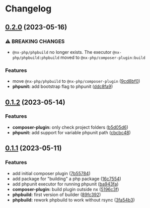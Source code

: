 # Changelog

## [0.2.0](https://github.com/graycoreio/nx-php/compare/v0.1.2...v0.2.0) (2023-05-16)


### ⚠ BREAKING CHANGES

* `@nx-php/phpbuild` no longer exists. The executor `@nx-php/phpbuild:phpbuild` moved to `@nx-php/composer-plugin:build`

### Features

* move `@nx-php/phpbuild` to `@nx-php/composer-plugin` ([9cd8bf0](https://github.com/graycoreio/nx-php/commit/9cd8bf0caba49480efbcabd22c6c4dfc13e3395a))
* **phpunit:** add bootstrap flag to phpunit ([ddc8fa9](https://github.com/graycoreio/nx-php/commit/ddc8fa99638119e350a77f4b310cb2301660e26a))

## [0.1.2](https://github.com/graycoreio/nx-php/compare/v0.1.1...v0.1.2) (2023-05-14)


### Features

* **composer-plugin:** only check project folders ([b5d05d6](https://github.com/graycoreio/nx-php/commit/b5d05d627b4beab87886eae8b8fce632fbfbcabf))
* **phpunit:** add support for variable phpunit path ([cbcbc48](https://github.com/graycoreio/nx-php/commit/cbcbc48d363ec0ff7c7b11a6d5ff54f1ccb9152c))

## [0.1.1](https://github.com/graycoreio/nx-php/compare/v0.1.0...v0.1.1) (2023-05-11)


### Features

* add initial composer plugin ([7b55784](https://github.com/graycoreio/nx-php/commit/7b5578492100a6764389b7c0b46605e594d7e3e3))
* add package for "building" a php package ([16c7554](https://github.com/graycoreio/nx-php/commit/16c7554cb29dd737f6131a3c0b7f480bf917fa25))
* add phpunit executor for running phpunit ([ba943fa](https://github.com/graycoreio/nx-php/commit/ba943fab0f67af7d6782b8d5b0ea3bdc3dd2a94e))
* **composer-plugin:** build plugin outside nx ([5196c3f](https://github.com/graycoreio/nx-php/commit/5196c3f98589485aad3b6e5351ad3f2b5921a4b9))
* **phpbuild:** first version of builder ([89fc392](https://github.com/graycoreio/nx-php/commit/89fc392a79cfa25224dcf40e57836ddb4a53aa16))
* **phpbuild:** rework phpbuild to work without rsync ([3fa54b3](https://github.com/graycoreio/nx-php/commit/3fa54b37b6797493f806d3b9ec900598951cc55f))
